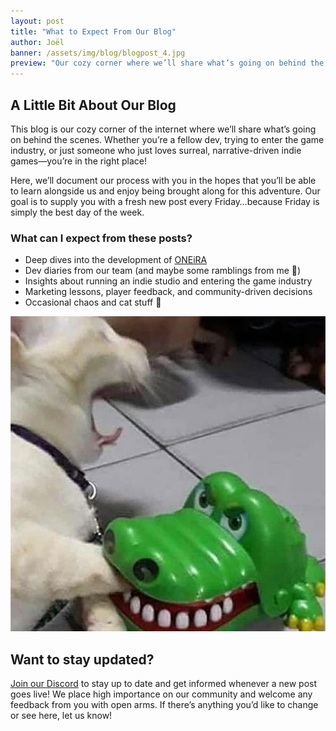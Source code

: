```yaml
---
layout: post
title: "What to Expect From Our Blog"
author: Joël
banner: /assets/img/blog/blogpost_4.jpg
preview: "Our cozy corner where we’ll share what’s going on behind the scenes."
---
```

<h2 class="post-h2">A Little Bit About Our Blog</h2>

This blog is our cozy corner of the internet where we’ll share what’s going on behind the scenes. Whether you’re a fellow dev, trying to enter the game industry, or just someone who just loves surreal, narrative-driven indie games—you’re in the right place!

Here, we’ll document our process with you in the hopes that you’ll be able to learn alongside us and enjoy being brought along for this adventure. Our goal is to supply you with a fresh new post every Friday…because Friday is simply the best day of the week.

<h3 class="post-h3">What can I expect from these posts?</h3>

- Deep dives into the development of <a class="post-link" href="https://dreammatterlabs.com/">ONEiRA</a>
- Dev diaries from our team (and maybe some ramblings from me 👀)
- Insights about running an indie studio and entering the game industry
- Marketing lessons, player feedback, and community-driven decisions
- Occasional chaos and cat stuff 🐾

<img class="img-fluid post-image w-50" src="/assets/img/blog/cat.jpg">

<h2 class="post-h2">Want to stay updated?</h2>

<a class="post-link" href="https://discord.gg/XAYvJhkkqE">Join our Discord</a> to stay up to date and get informed whenever a new post goes live! We place high importance on our community and welcome any feedback from you with open arms. If there’s anything you’d like to change or see here, let us know!